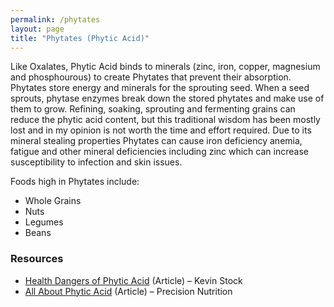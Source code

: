 ```yaml
---
permalink: /phytates
layout: page
title: "Phytates (Phytic Acid)"
---
```

Like Oxalates, Phytic Acid binds to minerals (zinc, iron, copper, magnesium and phosphourous) to create Phytates that prevent their absorption. Phytates store energy and minerals for the sprouting seed. When a seed sprouts, phytase enzymes break down the stored phytates and make use of them to grow.
Refining, soaking, sprouting and fermenting grains can reduce the phytic acid content, but this traditional wisdom has been mostly lost and in my opinion is not worth the time and effort required.
Due to its mineral stealing properties Phytates can cause iron deficiency anemia, fatigue and other mineral deficiencies including zinc which can increase susceptibility to infection and skin issues. 

Foods high in Phytates include:
- Whole Grains
- Nuts
- Legumes
- Beans

### Resources
- [Health Dangers of Phytic Acid](https://www.kevinstock.io/health/health-dangers-of-phytic-acid/) (Article) – Kevin Stock
- [All About Phytic Acid](https://www.precisionnutrition.com/all-about-phytates-phytic-acid) (Article) – Precision Nutrition
